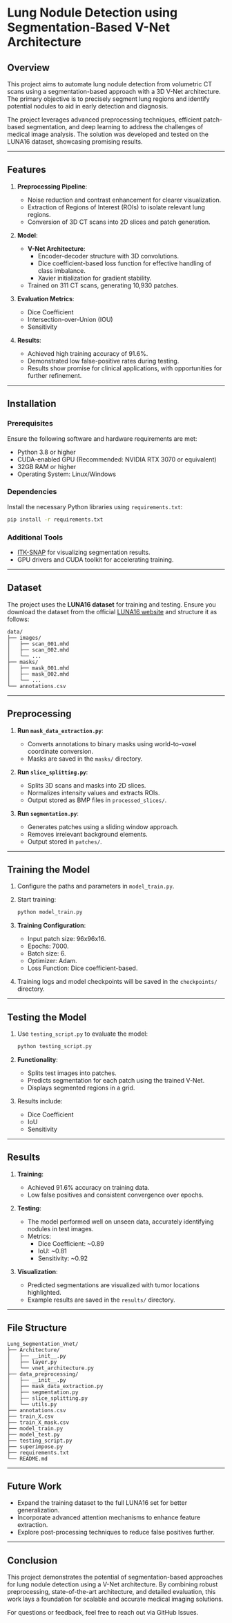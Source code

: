 
# Lung Nodule Detection using Segmentation-Based V-Net Architecture

## Overview
This project aims to automate lung nodule detection from volumetric CT scans using a segmentation-based approach with a 3D V-Net architecture. The primary objective is to precisely segment lung regions and identify potential nodules to aid in early detection and diagnosis.

The project leverages advanced preprocessing techniques, efficient patch-based segmentation, and deep learning to address the challenges of medical image analysis. The solution was developed and tested on the LUNA16 dataset, showcasing promising results.

---

## Features
1. **Preprocessing Pipeline**:
   - Noise reduction and contrast enhancement for clearer visualization.
   - Extraction of Regions of Interest (ROIs) to isolate relevant lung regions.
   - Conversion of 3D CT scans into 2D slices and patch generation.

2. **Model**:
   - **V-Net Architecture**:
     - Encoder-decoder structure with 3D convolutions.
     - Dice coefficient-based loss function for effective handling of class imbalance.
     - Xavier initialization for gradient stability.
   - Trained on 311 CT scans, generating 10,930 patches.

3. **Evaluation Metrics**:
   - Dice Coefficient
   - Intersection-over-Union (IOU)
   - Sensitivity

4. **Results**:
   - Achieved high training accuracy of 91.6%.
   - Demonstrated low false-positive rates during testing.
   - Results show promise for clinical applications, with opportunities for further refinement.

---

## Installation

### Prerequisites
Ensure the following software and hardware requirements are met:
- Python 3.8 or higher
- CUDA-enabled GPU (Recommended: NVIDIA RTX 3070 or equivalent)
- 32GB RAM or higher
- Operating System: Linux/Windows

### Dependencies
Install the necessary Python libraries using `requirements.txt`:
```bash
pip install -r requirements.txt
```

### Additional Tools
- [ITK-SNAP](http://www.itksnap.org/) for visualizing segmentation results.
- GPU drivers and CUDA toolkit for accelerating training.

---

## Dataset
The project uses the **LUNA16 dataset** for training and testing. Ensure you download the dataset from the official [LUNA16 website](https://luna16.grand-challenge.org/) and structure it as follows:

```
data/
├── images/
│   ├── scan_001.mhd
│   ├── scan_002.mhd
│   └── ...
├── masks/
│   ├── mask_001.mhd
│   ├── mask_002.mhd
│   └── ...
└── annotations.csv
```

---

## Preprocessing
1. **Run `mask_data_extraction.py`**:
   - Converts annotations to binary masks using world-to-voxel coordinate conversion.
   - Masks are saved in the `masks/` directory.

2. **Run `slice_splitting.py`**:
   - Splits 3D scans and masks into 2D slices.
   - Normalizes intensity values and extracts ROIs.
   - Output stored as BMP files in `processed_slices/`.

3. **Run `segmentation.py`**:
   - Generates patches using a sliding window approach.
   - Removes irrelevant background elements.
   - Output stored in `patches/`.

---

## Training the Model
1. Configure the paths and parameters in `model_train.py`.
2. Start training:
   ```bash
   python model_train.py
   ```
3. **Training Configuration**:
   - Input patch size: 96x96x16.
   - Epochs: 7000.
   - Batch size: 6.
   - Optimizer: Adam.
   - Loss Function: Dice coefficient-based.

4. Training logs and model checkpoints will be saved in the `checkpoints/` directory.

---

## Testing the Model
1. Use `testing_script.py` to evaluate the model:
   ```bash
   python testing_script.py
   ```
2. **Functionality**:
   - Splits test images into patches.
   - Predicts segmentation for each patch using the trained V-Net.
   - Displays segmented regions in a grid.

3. Results include:
   - Dice Coefficient
   - IoU
   - Sensitivity

---

## Results
1. **Training**:
   - Achieved 91.6% accuracy on training data.
   - Low false positives and consistent convergence over epochs.

2. **Testing**:
   - The model performed well on unseen data, accurately identifying nodules in test images.
   - Metrics:
     - Dice Coefficient: ~0.89
     - IoU: ~0.81
     - Sensitivity: ~0.92

3. **Visualization**:
   - Predicted segmentations are visualized with tumor locations highlighted.
   - Example results are saved in the `results/` directory.

---

## File Structure
```
Lung_Segmentation_Vnet/
├── Architecture/
│   ├── __init__.py
│   ├── layer.py
│   └── vnet_architecture.py
├── data_preprocessing/
│   ├── __init__.py
│   ├── mask_data_extraction.py
│   ├── segmentation.py
│   ├── slice_splitting.py
│   └── utils.py
├── annotations.csv
├── train_X.csv
├── train_X_mask.csv
├── model_train.py
├── model_test.py
├── testing_script.py
├── superimpose.py
├── requirements.txt
└── README.md
```

---

## Future Work
- Expand the training dataset to the full LUNA16 set for better generalization.
- Incorporate advanced attention mechanisms to enhance feature extraction.
- Explore post-processing techniques to reduce false positives further.

---

## Conclusion
This project demonstrates the potential of segmentation-based approaches for lung nodule detection using a V-Net architecture. By combining robust preprocessing, state-of-the-art architecture, and detailed evaluation, this work lays a foundation for scalable and accurate medical imaging solutions.

For questions or feedback, feel free to reach out via GitHub Issues.
